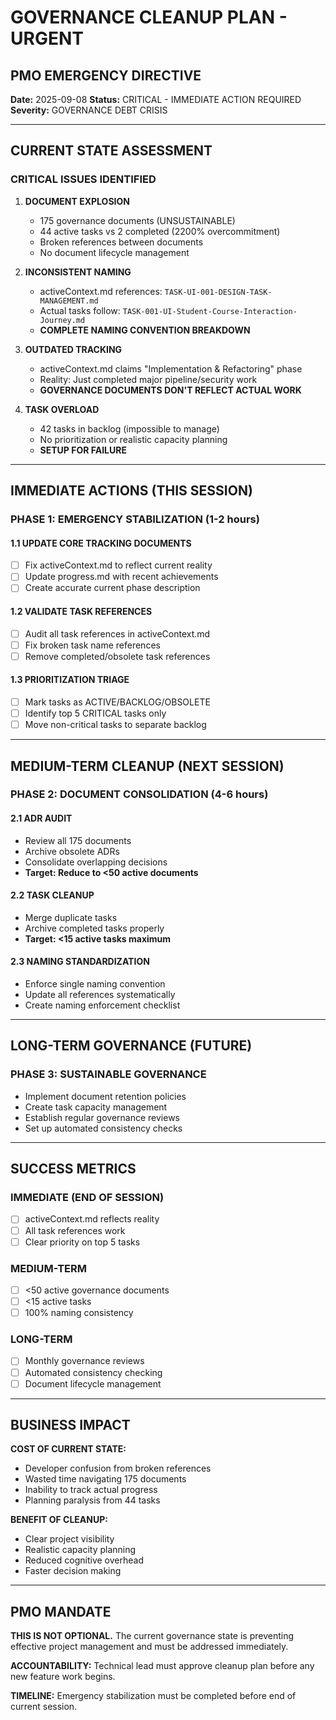 # GOVERNANCE CLEANUP PLAN - URGENT

## PMO EMERGENCY DIRECTIVE

**Date:** 2025-09-08
**Status:** CRITICAL - IMMEDIATE ACTION REQUIRED
**Severity:** GOVERNANCE DEBT CRISIS

---

## CURRENT STATE ASSESSMENT

### CRITICAL ISSUES IDENTIFIED

1. **DOCUMENT EXPLOSION**
   - 175 governance documents (UNSUSTAINABLE)
   - 44 active tasks vs 2 completed (2200% overcommitment)
   - Broken references between documents
   - No document lifecycle management

2. **INCONSISTENT NAMING**
   - activeContext.md references: `TASK-UI-001-DESIGN-TASK-MANAGEMENT.md`
   - Actual tasks follow: `TASK-001-UI-Student-Course-Interaction-Journey.md`
   - **COMPLETE NAMING CONVENTION BREAKDOWN**

3. **OUTDATED TRACKING**
   - activeContext.md claims "Implementation & Refactoring" phase
   - Reality: Just completed major pipeline/security work
   - **GOVERNANCE DOCUMENTS DON'T REFLECT ACTUAL WORK**

4. **TASK OVERLOAD**
   - 42 tasks in backlog (impossible to manage)
   - No prioritization or realistic capacity planning
   - **SETUP FOR FAILURE**

---

## IMMEDIATE ACTIONS (THIS SESSION)

### PHASE 1: EMERGENCY STABILIZATION (1-2 hours)

#### 1.1 UPDATE CORE TRACKING DOCUMENTS
- [ ] Fix activeContext.md to reflect current reality
- [ ] Update progress.md with recent achievements
- [ ] Create accurate current phase description

#### 1.2 VALIDATE TASK REFERENCES
- [ ] Audit all task references in activeContext.md
- [ ] Fix broken task name references
- [ ] Remove completed/obsolete task references

#### 1.3 PRIORITIZATION TRIAGE
- [ ] Mark tasks as ACTIVE/BACKLOG/OBSOLETE
- [ ] Identify top 5 CRITICAL tasks only
- [ ] Move non-critical tasks to separate backlog

---

## MEDIUM-TERM CLEANUP (NEXT SESSION)

### PHASE 2: DOCUMENT CONSOLIDATION (4-6 hours)

#### 2.1 ADR AUDIT
- Review all 175 documents
- Archive obsolete ADRs
- Consolidate overlapping decisions
- **Target: Reduce to <50 active documents**

#### 2.2 TASK CLEANUP
- Merge duplicate tasks
- Archive completed tasks properly
- **Target: <15 active tasks maximum**

#### 2.3 NAMING STANDARDIZATION
- Enforce single naming convention
- Update all references systematically
- Create naming enforcement checklist

---

## LONG-TERM GOVERNANCE (FUTURE)

### PHASE 3: SUSTAINABLE GOVERNANCE
- Implement document retention policies
- Create task capacity management
- Establish regular governance reviews
- Set up automated consistency checks

---

## SUCCESS METRICS

### IMMEDIATE (END OF SESSION)
- [ ] activeContext.md reflects reality
- [ ] All task references work
- [ ] Clear priority on top 5 tasks

### MEDIUM-TERM
- [ ] <50 active governance documents
- [ ] <15 active tasks
- [ ] 100% naming consistency

### LONG-TERM
- [ ] Monthly governance reviews
- [ ] Automated consistency checking
- [ ] Document lifecycle management

---

## BUSINESS IMPACT

**COST OF CURRENT STATE:**
- Developer confusion from broken references
- Wasted time navigating 175 documents
- Inability to track actual progress
- Planning paralysis from 44 tasks

**BENEFIT OF CLEANUP:**
- Clear project visibility
- Realistic capacity planning
- Reduced cognitive overhead
- Faster decision making

---

## PMO MANDATE

**THIS IS NOT OPTIONAL.** The current governance state is preventing effective project management and must be addressed immediately.

**ACCOUNTABILITY:** Technical lead must approve cleanup plan before any new feature work begins.

**TIMELINE:** Emergency stabilization must be completed before end of current session.